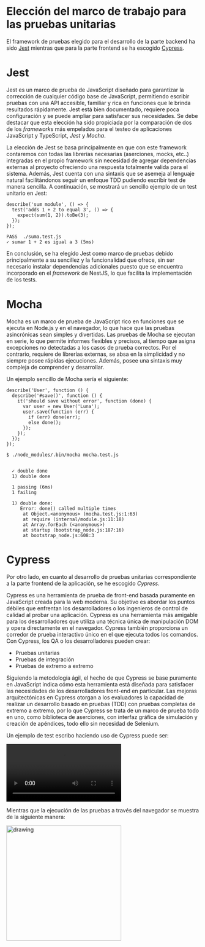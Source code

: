 # Elección del marco de trabajo para las pruebas unitarias
El framework de pruebas elegido para el desarrollo de la parte backend ha sido [Jest](#jest) mientras que para la parte frontend se ha escogido [Cypress](#cypress).

<a name="jest"></a>

# Jest
Jest es un marco de prueba de JavaScript diseñado para garantizar la corrección de cualquier código base de JavaScript, permitiendo escribir pruebas con una API accesible, familiar y rica en funciones que le brinda resultados rápidamente. Jest está bien documentado, requiere poca configuración y se puede ampliar para satisfacer sus necesidades. Se debe destacar que esta elección ha sido propiciada por la comparación de dos de los *frameworks* más empelados para el testeo de aplicaciones JavaScript y TypeScript, *Jest* y *Mocha*.

La elección de Jest se basa principalmente en que con este framework contaremos con todas las librerías necesarias (aserciones, mocks, etc..) integradas en el propio framework sin necesidad de agregar dependencias externas al proyecto ofreciendo una respuesta totalmente valida para el sistema. Además, Jest cuenta con una sintaxis que se asemeja al lenguaje natural facilitándonos seguir un enfoque TDD pudiendo escribir test de manera sencilla. A continuación, se mostrará un sencillo ejemplo de un test unitario en Jest:

```
describe('sum module', () => {
  test('adds 1 + 2 to equal 3', () => {
    expect(sum(1, 2)).toBe(3);
  });
});

```

```
PASS  ./suma.test.js
✓ sumar 1 + 2 es igual a 3 (5ms)
```

En conclusión, se ha elegido Jest como marco de pruebas debido principalmente a su sencillez y la funcionalidad que ofrece, sin ser necesario instalar dependencias adicionales puesto que se encuentra incorporado en el _framework_ de NestJS, lo que facilita la implementación de los tests.

# Mocha 
Mocha es un marco de prueba de JavaScript rico en funciones que se ejecuta en Node.js y en el navegador, lo que hace que las pruebas asincrónicas sean simples y divertidas. Las pruebas de Mocha se ejecutan en serie, lo que permite informes flexibles y precisos, al tiempo que asigna excepciones no detectadas a los casos de prueba correctos. Por el contrario, requiere de librerías externas, se absa en la simplicidad y no siempre posee rápidas ejecuciones. Además, posee una sintaxis muy compleja de comprender y desarrollar.

Un ejemplo sencillo de Mocha sería el siguiente:

```
describe('User', function () {
  describe('#save()', function () {
    it('should save without error', function (done) {
      var user = new User('Luna');
      user.save(function (err) {
        if (err) done(err);
        else done();
      });
    });
  });
});
```

```
$ ./node_modules/.bin/mocha mocha.test.js


  ✓ double done
  1) double done

  1 passing (6ms)
  1 failing

  1) double done:
     Error: done() called multiple times
      at Object.<anonymous> (mocha.test.js:1:63)
      at require (internal/module.js:11:18)
      at Array.forEach (<anonymous>)
      at startup (bootstrap_node.js:187:16)
      at bootstrap_node.js:608:3
```
<a name="cypress"></a>

# Cypress

Por otro lado, en cuanto al desarrollo de pruebas unitarias correspondiente a la parte frontend de la aplicación, se he escogido *Cypress*.

Cypress es una herramienta de prueba de front-end basada puramente en JavaScript creada para la web moderna. Su objetivo es abordar los puntos débiles que enfrentan los desarrolladores o los ingenieros de control de calidad al probar una aplicación. Cypress es una herramienta más amigable para los desarrolladores que utiliza una técnica única de manipulación DOM y opera directamente en el navegador. Cypress también proporciona un corredor de prueba interactivo único en el que ejecuta todos los comandos.
Con Cypress, los QA o los desarrolladores pueden crear:

- Pruebas unitarias
- Pruebas de integración
- Pruebas de extremo a extremo

Siguiendo la metodología ágil, el hecho de que Cypress se base puramente en JavaScript indica cómo esta herramienta está diseñada para satisfacer las necesidades de los desarrolladores front-end en particular. Las mejoras arquitectónicas en Cypress otorgan a los evaluadores la capacidad de realizar un desarrollo basado en pruebas (TDD) con pruebas completas de extremo a extremo, por lo que Cypress se trata de un marco de prueba todo en uno, como biblioteca de aserciones, con interfaz gráfica de simulación y creación de apéndices, todo ello sin necesidad de Selenium. 

Un ejemplo de test escribo haciendo uso de Cypress puede ser:

<video src="https://www.cypress.io/static/04aa63db5162e7cb73e0538240963522/writing-tests.webm" alt="drawing" width="300"></video>

Mientras que la ejecución de las pruebas a través del navegador se muestra de la siguiente manera:

<img src="https://www.cypress.io/static/b41dcbfd4091eb59816bdec77f01c1b9/running-tests.webm" alt="drawing" width="300"/>